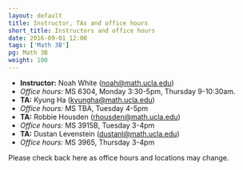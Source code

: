 ```yaml
---
layout: default
title: Instructor, TAs and office hours
short_title: Instructors and office hours
date: 2016-09-01 12:00
tags: ['Math 3B']
pg: Math 3B
weight: 100
---
```


* __Instructor:__ Noah White (<a href="mailto:noah@math.ucla.edu">noah@math.ucla.edu</a>)
* _Office hours:_ MS 6304, Monday 3:30-5pm, Thursday 9-10:30am.
* __TA:__ Kyung Ha (<a href="mailto:kyungha@math.ucla.edu">kyungha@math.ucla.edu</a>)
* _Office hours:_ MS TBA, Tuesday 4-5pm
* __TA:__ Robbie Housden (<a href="mailto:rhousden@math.ucla.edu">rhousden@math.ucla.edu</a>)
* _Office hours:_ MS 3915B, Tuesday 3-4pm
* __TA:__ Dustan Levenstein (<a href="mailto:dustanl@math.ucla.edu">dustanl@math.ucla.edu</a>)
* _Office hours:_ MS 3965, Thursday 3-4pm

Please check back here as office hours and locations may change.
